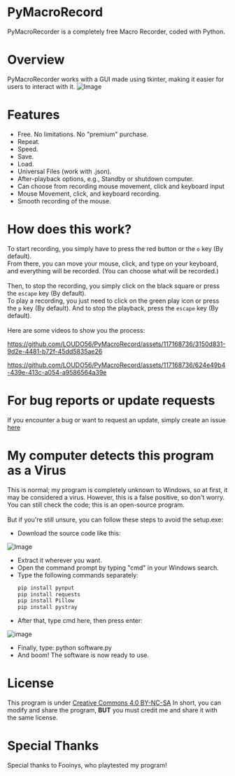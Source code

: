 # PyMacroRecord
PyMacroRecorder is a completely free Macro Recorder, coded with Python.

# Overview
PyMacroRecorder works with a GUI made using tkinter, making it easier for users to interact with it.
![Image](https://github.com/LOUDO56/PyMacroRecord/assets/117168736/53632869-e661-42ca-9ee7-ee4e34fdd803)

# Features
- Free. No limitations. No "premium" purchase.
- Repeat.
- Speed.
- Save.
- Load.
- Universal Files (work with .json).
- After-playback options, e.g., Standby or shutdown computer.
- Can choose from recording mouse movement, click and keyboard input
- Mouse Movement, click, and keyboard recording.
- Smooth recording of the mouse.

# How does this work?
To start recording, you simply have to press the red button or the `o` key (By default).\
From there, you can move your mouse, click, and type on your keyboard, and everything will be recorded. (You can choose what will be recorded.)
\
\
Then, to stop the recording, you simply click on the black square or press the `escape` key (By default).\
To play a recording, you just need to click on the green play icon or press the `p` key (By default).
And to stop the playback, press the `escape` key (By default).
\
\
Here are some videos to show you the process:




https://github.com/LOUDO56/PyMacroRecord/assets/117168736/3150d831-9d2e-4481-b72f-45dd5835ae26



https://github.com/LOUDO56/PyMacroRecord/assets/117168736/624e49b4-439e-413c-a054-a9586564a39e





# For bug reports or update requests
If you encounter a bug or want to request an update, simply create an issue [here](https://github.com/LOUDO56/PyMacroRecord/issues)

# My computer detects this program as a Virus

This is normal; my program is completely unknown to Windows, so at first, it may be considered a virus. However, this is a false positive, so don't worry.\
You can still check the code; this is an open-source program.
\
\
But if you're still unsure, you can follow these steps to avoid the setup.exe:

- Download the source code like this:

![Image](https://github.com/LOUDO56/PyMacroRecord/assets/117168736/575097b0-3eef-4461-ae16-0e16513a14d4)

- Extract it wherever you want.
- Open the command prompt by typing "cmd" in your Windows search.
- Type the following commands separately:
  ```bash
  pip install pynput
  pip install requests
  pip install Pillow
  pip install pystray
  ```
- After that, type cmd here, then press enter:

![image](https://github.com/LOUDO56/PyMacroRecord/assets/117168736/89776a49-0cc4-4be0-ab54-62b6687d2b3b)

- Finally, type: python software.py
- And boom! The software is now ready to use.

# License

This program is under [Creative Commons 4.0 BY-NC-SA](https://creativecommons.org/licenses/by-nc-sa/4.0/)
In short, you can modify and share the program, **BUT** you must credit me and share it with the same license.

# Special Thanks

Special thanks to Fooinys, who playtested my program!
